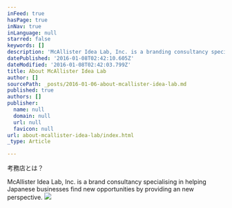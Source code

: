 ```yaml
---
inFeed: true
hasPage: true
inNav: true
inLanguage: null
starred: false
keywords: []
description: 'McAllister Idea Lab, Inc. is a branding consultancy specialising in helping Japan based businesses find new opportunities. '
datePublished: '2016-01-08T02:42:10.605Z'
dateModified: '2016-01-08T02:42:03.799Z'
title: About McAllister Idea Lab
author: []
sourcePath: _posts/2016-01-06-about-mcallister-idea-lab.md
published: true
authors: []
publisher:
  name: null
  domain: null
  url: null
  favicon: null
url: about-mcallister-idea-lab/index.html
_type: Article

---
```

考務店とは？

McAllister Idea Lab, Inc. is a brand consultancy specialising in helping Japanese businesses find new opportunities by providing an new perspective. ![](https://the-grid-user-content.s3-us-west-2.amazonaws.com/932fb241-b6cd-4c64-83f6-91123a4958f3.jpg)